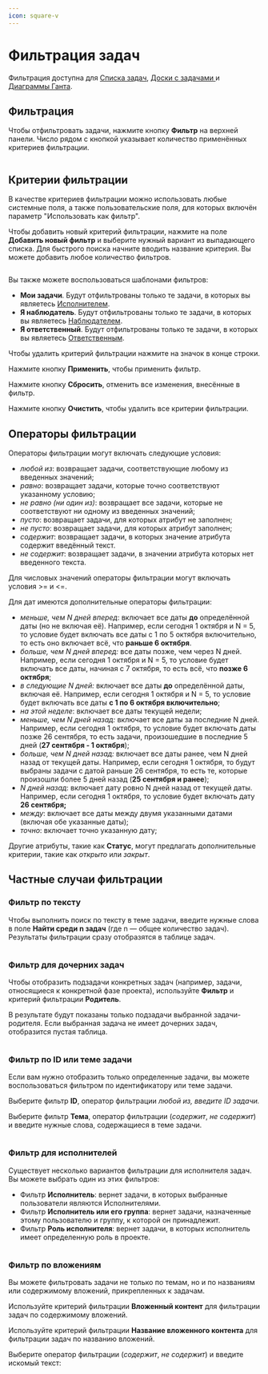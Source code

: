 ```yaml
---
icon: square-v
---
```


# Фильтрация задач

Фильтрация доступна для [Списка задач](../spiski-zadach/), [Доски с задачами ](../doski/zadachi-na-doske.md)и [Диаграммы Ганта](../diagramma-ganta/zadachi-na-diagramme-ganta.md).

## Фильтрация

Чтобы отфильтровать задачи, нажмите кнопку **Фильтр** на верхней панели. Число рядом с кнопкой указывает количество применённых критериев фильтрации.

<figure><img src="../../.gitbook/assets/image (705).png" alt=""><figcaption></figcaption></figure>

## Критерии фильтрации

В качестве критериев фильтрации можно использовать любые системные поля, а также пользовательские поля, для которых включён параметр "Использовать как фильтр".

Чтобы добавить новый критерий фильтрации, нажмите на поле **Добавить новый фильтр** и выберите нужный вариант из выпадающего списка. Для быстрого поиска начните вводить название критерия. Вы можете добавить любое количество фильтров.

<figure><img src="../../.gitbook/assets/image (707).png" alt=""><figcaption></figcaption></figure>

Вы также можете воспользоваться шаблонами фильтров:

* **Мои задачи**. Будут отфильтрованы только те задачи, в которых вы являетесь [Исполнителем](../zadachi/redaktirovanie-zadach.md#naznachenie-polzovatelei-na-zadachu).
* **Я наблюдатель**. Будут отфильтрованы только те задачи, в которых вы являетесь [Наблюдателем](../zadachi/redaktirovanie-zadach.md#dobavlenie-nablyudatelei-v-zadachu).
* **Я ответственный**. Будут отфильтрованы только те задачи, в которых вы являетесь [Ответственным](../zadachi/redaktirovanie-zadach.md#naznachenie-polzovatelei-na-zadachu).

Чтобы удалить критерий фильтрации нажмите на значок<img src="../../.gitbook/assets/image (706).png" alt="" data-size="line"> в конце строки.

Нажмите кнопку **Применить**, чтобы применить фильтр.

Нажмите кнопку **Сбросить**, отменить все изменения, внесённые в фильтр.

Нажмите кнопку **Очистить**, чтобы удалить все критерии фильтрации.

## Операторы фильтрации

Операторы фильтрации могут включать следующие условия:

* _любой из_: возвращает задачи, соответствующие любому из введенных значений;
* _равно_: возвращает задачи, которые точно соответствуют указанному условию;
* _не равно (ни один из)_: возвращает все задачи, которые не соответствуют ни одному из введенных значений;
* _пусто_: возвращает задачи, для которых атрибут не заполнен;
* _не пусто_: возвращает задачи, для которых атрибут заполнен;
* _содержит_: возвращает задачи, в которых значение атрибута содержит введённый текст.
* _не содержит_: возвращает задачи, в значении атрибута которых нет введенного текста.

Для числовых значений операторы фильтрации могут включать условия >= и <=.

Для дат имеются дополнительные операторы фильтрации:&#x20;

* _меньше, чем N дней вперед_: включает все даты **до** определённой даты (но не включая её). Например, если сегодня 1 октября и N = 5, то условие будет включать все даты с 1 по 5 октября включительно, то есть оно включает всё, что **раньше 6 октября**.
* _больше, чем N дней вперед:_ все даты позже, чем через N дней. Например, если сегодня 1 октября и N = 5, то условие будет включать все даты, начиная с 7 октября, то есть всё, что **позже 6 октября**;
* _в следующие N дней:_ включает все даты **до** определённой даты, включая её. Например, если сегодня 1 октября и N = 5, то условие будет включать все даты **с 1 по 6 октября включительно**;
* _на этой неделе_: включает все даты текущей недели;
* _меньше, чем N дней назад:_ включает все даты за последние N дней. Например, если сегодня 1 октября, то условие будет включать даты позже 26 сентября, то есть задачи, произошедшие в последние 5 дней (**27 сентября - 1 октября**);
* _больше, чем N дней назад:_ включает все даты ранее, чем N дней назад от текущей даты. Например, если сегодня 1 октября, то будут выбраны задачи с датой раньше 26 сентября, то есть те, которые произошли более 5 дней назад (**25 сентября и ранее**);
* _N дней назад_: включает дату ровно N дней назад от текущей даты. Например, если сегодня 1 октября, то условие будет включать дату **26 сентября;**
* _между_: включает все даты между двумя указанными датами (включая обе указанные даты);
* _точно_: включает точно указанную дату;



Другие атрибуты, такие как **Статус**, могут предлагать дополнительные критерии, такие как _открыто_ или _закрыт_.

## Частные случаи фильтрации

### **Фильтр по тексту**

Чтобы выполнить поиск по тексту в теме задачи, введите нужные слова в поле **Найти среди n задач** (где n — общее количество задач). Результаты фильтрации сразу отобразятся в таблице задач.

<figure><img src="../../.gitbook/assets/image (353).png" alt=""><figcaption></figcaption></figure>

### **Фильтр для дочерних задач**

Чтобы отобразить подзадачи конкретных задач (например, задачи, относящиеся к конкретной фазе проекта), используйте **Фильтр** и критерий фильтрации **Родитель**.&#x20;

В результате будут показаны только подзадачи выбранной задачи-родителя. Если выбранная задача не имеет дочерних задач, отобразится пустая таблица.

<figure><img src="../../.gitbook/assets/image (708).png" alt=""><figcaption></figcaption></figure>

### **Фильтр по ID или теме задачи**

Если вам нужно отобразить только определенные задачи, вы можете воспользоваться фильтром по идентификатору или теме задачи.

Выберите фильтр **ID**, оператор фильтрации _любой из, введите ID задачи._

Выберите фильтр **Тема**, оператор фильтрации (_содержит_, _не содержит_) и введите нужные слова, содержащиеся в теме задачи.

<figure><img src="../../.gitbook/assets/image (356).png" alt=""><figcaption></figcaption></figure>

### **Фильтр для исполнителей**

Существует несколько вариантов фильтрации для исполнителя задач. Вы можете выбрать один из этих фильтров:

* Фильтр **Исполнитель**: вернет задачи, в которых выбранные пользователи являются Исполнителями.
* Фильтр **Исполнитель или его группа**: вернет задачи, назначенные этому пользователю и группу, к которой он принадлежит.
* Фильтр **Роль исполнителя**: вернет задачи, в которых исполнитель имеет определенную роль в проекте.

<figure><img src="../../.gitbook/assets/image (709).png" alt=""><figcaption></figcaption></figure>

### **Фильтр по вложениям**

Вы можете фильтровать задачи не только по темам, но и по названиям или содержимому вложений, прикрепленных к задачам.

Используйте критерий фильтрации **Вложенный контент** для фильтрации задач по содержимому вложений.

Используйте критерий фильтрации **Название вложенного контента** для фильтрации задач по названию вложений.

Выберите оператор фильтрации (_содержит_, _не содержит_) и введите искомый текст:

<figure><img src="../../.gitbook/assets/image (713).png" alt=""><figcaption></figcaption></figure>
